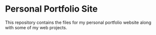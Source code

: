 # Personal Portfolio Site
This repository contains the files for my personal portfolio website along with some of my web projects.
